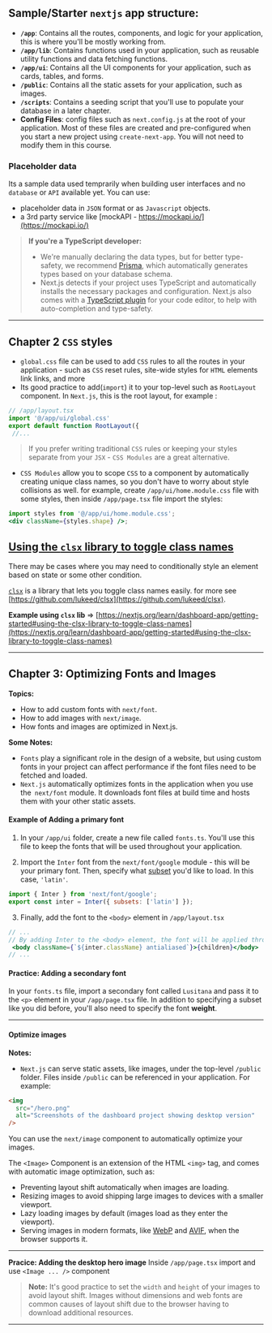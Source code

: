 ## Sample/Starter `nextjs` app structure:

-   **`/app`**: Contains all the routes, components, and logic for your application, this is where you'll be mostly working from.
-   **`/app/lib`**: Contains functions used in your application, such as reusable utility functions and data fetching functions.
-   **`/app/ui`**: Contains all the UI components for your application, such as cards, tables, and forms.
-   **`/public`**: Contains all the static assets for your application, such as images.
-   **`/scripts`**: Contains a seeding script that you'll use to populate your database in a later chapter.
-   **Config Files**: config files such as `next.config.js` at the root of your application. Most of these files are created and pre-configured when you start a new project using `create-next-app`. You will not need to modify them in this course.

### Placeholder data

Its a sample data used temprarily when building user interfaces and no `database` or `API` available yet.
You can use:
- placeholder data in `JSON` format or as `Javascript` objects.
- a 3rd party service like [mockAPI - https://mockapi.io/](https://mockapi.io/)


> **If you're a TypeScript developer:**
> 
> -   We're manually declaring the data types, but for better type-safety, we recommend [Prisma](https://www.prisma.io/), which automatically generates types based on your database schema.
> -   Next.js detects if your project uses TypeScript and automatically installs the necessary packages and configuration. Next.js also comes with a [TypeScript plugin](https://nextjs.org/docs/app/building-your-application/configuring/typescript#typescript-plugin) for your code editor, to help with auto-completion and type-safety.

---

## Chapter 2 `CSS` styles

- `global.css` file can be used to add `CSS` rules to all the routes in your application - such as `CSS` reset rules, site-wide styles for `HTML` elements link links, and more
- Its good practice to add(`import`) it to your top-level such as `RootLayout` component. In `Next.js`, this is the root layout, for example :

```js
// /app/layout.tsx
import '@/app/ui/global.css'
export default function RootLayout({
 //...
```

> If you prefer writing traditional `CSS` rules or keeping your styles separate from your `JSX` - `CSS Modules` are a great alternative.

- `CSS Modules` allow you to scope `CSS` to a component by automatically creating unique class names, so you don't have to worry about style collisions as well. for example, create `/app/ui/home.module.css` file with some styles, then inside `/app/page.tsx` file import the styles:

```jsx
import styles from '@/app/ui/home.module.css';
<div className={styles.shape} />;
```

## [Using the `clsx` library to toggle class names](https://nextjs.org/learn/dashboard-app/getting-started#using-the-clsx-library-to-toggle-class-names)

There may be cases where you may need to conditionally style an element based on state or some other condition.

[`clsx`](https://www.npmjs.com/package/clsx) is a library that lets you toggle class names easily. for more see [https://github.com/lukeed/clsx](https://github.com/lukeed/clsx). 

**Example using `clsx` lib** => [https://nextjs.org/learn/dashboard-app/getting-started#using-the-clsx-library-to-toggle-class-names](https://nextjs.org/learn/dashboard-app/getting-started#using-the-clsx-library-to-toggle-class-names)

---
## Chapter 3: Optimizing Fonts and Images

**Topics:**

- How to add custom fonts with `next/font`.
- How to add images with `next/image`.
- How fonts and images are optimized in Next.js.

**Some Notes:**

- `Fonts` play a significant role in the design of a website, but using custom fonts in your project can affect performance if the font files need to be fetched and loaded.
- `Next.js` automatically optimizes fonts in the application when you use the` next/font` module. It downloads font files at build time and hosts them with your other static assets.

#### Example of Adding a primary font

1. In your `/app/ui` folder, create a new file called `fonts.ts`. You'll use this file to keep the fonts that will be used throughout your application.

2. Import the `Inter` font from the `next/font/google` module - this will be your primary font. Then, specify what [subset](https://fonts.google.com/knowledge/glossary/subsetting) you'd like to load. In this case, `'latin'`.

```jsx
import { Inter } from 'next/font/google';
export const inter = Inter({ subsets: ['latin'] });
```

3. Finally, add the font to the `<body>` element in `/app/layout.tsx`

```jsx
// ...
// By adding Inter to the <body> element, the font will be applied throughout your application.
 <body className={`${inter.className} antialiased`}>{children}</body>
// ...
```
#### Practice: Adding a secondary font

In your `fonts.ts` file, import a secondary font called `Lusitana` and pass it to the `<p>` element in your `/app/page.tsx` file. In addition to specifying a subset like you did before, you'll also need to specify the font **weight**.

---

#### Optimize images

**Notes:**

- `Next.js` can serve static assets, like images, under the top-level `/public` folder. Files inside `/public` can be referenced in your application. For example:

```html
<img
  src="/hero.png"
  alt="Screenshots of the dashboard project showing desktop version"
/>
```

You can use the `next/image` component to automatically optimize your images.

The `<Image>` Component is an extension of the HTML `<img>` tag, and comes with automatic image optimization, such as:

-   Preventing layout shift automatically when images are loading.
-   Resizing images to avoid shipping large images to devices with a smaller viewport.
-   Lazy loading images by default (images load as they enter the viewport).
-   Serving images in modern formats, like [WebP](https://developer.mozilla.org/en-US/docs/Web/Media/Formats/Image_types#webp) and [AVIF](https://developer.mozilla.org/en-US/docs/Web/Media/Formats/Image_types#avif_image), when the browser supports it.

---

**Pracice: Adding the desktop hero image**
Inside `/app/page.tsx` import and use `<Image ... />` component 

> **Note:** It's good practice to set the `width` and `height` of your images to avoid layout shift. Images without dimensions and web fonts are common causes of layout shift due to the browser having to download additional resources.

---





